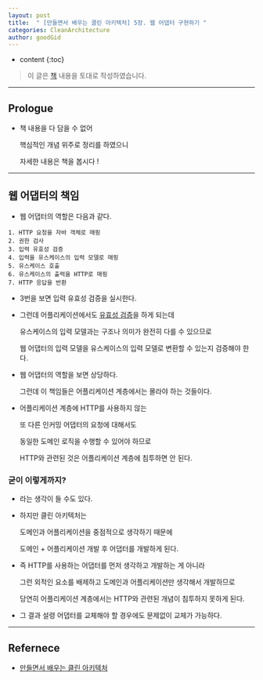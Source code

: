 ```yaml
---
layout: post
title:  " [만들면서 배우는 클린 아키텍처] 5장. 웹 어댑터 구현하기 "
categories: CleanArchitecture
author: goodGid
---
```

* content
{:toc}

> 이 글은 [책](https://shorturl.at/eoKN3) 내용을 토대로 작성하였습니다.

---

## Prologue

* 책 내용을 다 담을 수 없어

  핵심적인 개념 위주로 정리를 하였으니

  자세한 내용은 책을 봅시다 ! 



---

## 웹 어댑터의 책임

* 웹 어댑터의 역할은 다음과 같다.

```
1. HTTP 요청을 자바 객체로 매핑
2. 권한 검사
3. 입력 유효성 검증
4. 입력을 유스케이스의 입력 모델로 매핑
5. 유스케이스 호출
6. 유스케이스의 출력을 HTTP로 매핑
7. HTTP 응답을 반환
```

* 3번을 보면 입력 유효성 검증을 실시한다.

* 그런데 어플리케이션에서도 [유효성 검증]({{site.url}}/CA-Implementing-the-Usecase/#입력-유효성-검증)을 하게 되는데 

  유스케이스의 입력 모델과는 구조나 의미가 완전히 다를 수 있으므로
  
  웹 어댑터의 입력 모델을 유스케이스의 입력 모델로 변환할 수 있는지 검증해야 한다.

* 웹 어댑터의 역할을 보면 상당하다.

  그런데 이 책임들은 어플리케이션 계층에서는 몰라야 하는 것들이다.

* 어플리케이션 계층에 HTTP를 사용하지 않는

  또 다른 인커밍 어댑터의 요청에 대해서도
  
  동일한 도메인 로직을 수행할 수 있어야 하므로

  HTTP와 관련된 것은 어플리케이션 계층에 침투하면 안 된다.

### 굳이 이렇게까지?

* 라는 생각이 들 수도 있다.

* 하지만 클린 아키텍처는 
  
  도메인과 어플리케이션을 중점적으로 생각하기 때문에

  도메인 + 어플리케이션 개발 후 어댑터를 개발하게 된다.

* 즉 HTTP를 사용하는 어댑터를 먼저 생각하고 개발하는 게 아니라

  그런 외적인 요소를 배제하고 도메인과 어플리케이션만 생각해서 개발하므로

  당연히 어플리케이션 계층에서는 HTTP와 관련된 개념이 침투하지 못하게 된다.

* 그 결과 설령 어댑터를 교체해야 할 경우에도 문제없이 교체가 가능하다.

---

## Refernece

* [만들면서 배우는 클린 아키텍처](https://shorturl.at/eoKN3)